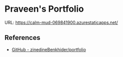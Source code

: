 # Praveen's Portfolio

URL: https://calm-mud-069841900.azurestaticapps.net/

## References

- [GitHub - zinedineBenkhider/portfolio](https://github.com/zinedineBenkhider/portfolio)